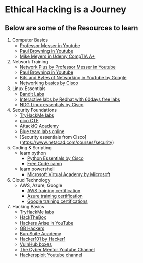 # Ethical Hacking is a Journey 
## Below are some of the Resources to learn
1. Computer Basics
   - [Professor Messer in Youtube](https://www.youtube.com/user/professormesser)
   - [Paul Browning in Youtube](https://www.youtube.com/user/paulcbrowning)
   - [Mike Meyers in Udemy CompTIA A+](https://www.udemy.com/user/mikemeyers/)
2. Network Training
   - [Network Plus by Professor Messer in Youtube](https://www.youtube.com/playlist?list=PLG49S3nxzAnmpdmX7RoTOyuNJQAb-r-gd)
   - [Paul Browning in Youtube](https://www.youtube.com/user/paulcbrowning)
   - [Bits and Bytes of Networking in Youtube by Google](https://www.youtube.com/playlist?list=PL4o29bINVT4EG_y-k5jGoOu3-Am8Nvi10)
   - [Networking basics by Cisco](https://www.cisco.com/c/en/us/about/innovation/open-source/ios-xr-journey/tools/networking-basics.html)
3. Linux Essentials 
   - [Bandit Labs](https://overthewire.org/wargames/bandit/)
   - [Interactive labs by Redhat with 60days free labs](https://www.redhat.com/en/services/training/learning-subscription)
   - [NDG Linux essentials by Cisco](https://www.netacad.com/courses/linux-essentials)
4. Security Foundations
   - [TryHackMe labs](https://tryhackme.com/)
   - [pico CTF](https://picoctf.org/)
   - [AttackIQ Academy](https://academy.attackiq.com/)
   - [Blue team labs online](https://blueteamlabs.online/)
   - ]Security essentials from Cisco](https://www.netacad.com/courses/security)
5. Coding & Scripting
   - learn python
      - [Python Essentials by Cisco](https://www.netacad.com/courses/programming/pcap-programming-essentials-python)
      - [Free Code camp](https://www.freecodecamp.org/)
   - learn powershell
      - [Microsoft Virtual Academy by Microsoft](https://mva.microsoft.com/training-topics/powershell#!index-selector)
6. Cloud Technology
   - AWS, Azure, Google 
      - [AWS training certification](https://aws.amazon.com/training/)
      - [Azure training certification](https://learn.microsoft.com/en-us/azure/)
      - [Google training certifications](https://cloud.google.com/training/)
7. Hacking Basics
   - [TryHackMe labs](https://tryhackme.com/)
   - [HackTheBox](https://www.hackthebox.eu/)
   - [Hackers Arise in YouTube](https://www.youtube.com/channel/UCCGxT2KtG5P9eETqYduIgPQ)
   - [GB Hackers](https://www.gbhackers.com/)
   - [BuruSuite Academy](https://portswigger.net/web-security)
   - [Hacker101 by Hacker1](https://www.hacker101.com/)
   - [VulnHub boxes](https://www.vulnhub.com/)
   - [The Cyber Mentor Youtube Channel](https://www.youtube.com/channel/UC0ArlFuFYMpEewyRBzdLHiw)
   - [Hackersploit Youtube channel](https://www.youtube.com/c/HackerSploit)
